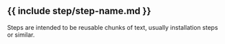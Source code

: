 {{ include step/step-name.md }}
-------------------------------
Steps are intended to be reusable chunks of text, usually installation steps or similar.

